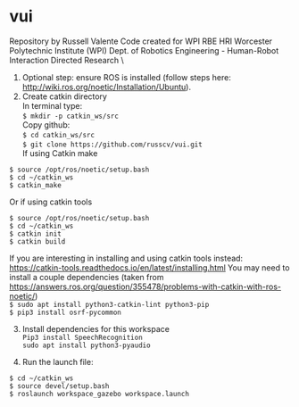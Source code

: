 # vui
Repository by Russell Valente
Code created for WPI RBE HRI
Worcester Polytechnic Institute (WPI)
Dept. of Robotics Engineering - Human-Robot Interaction Directed Research \

1. Optional step: ensure ROS is installed (follow steps here: http://wiki.ros.org/noetic/Installation/Ubuntu).  
2. Create catkin directory  
In terminal type:  
`$ mkdir -p catkin_ws/src`  
Copy github:  
`$ cd catkin_ws/src`  
`$ git clone https://github.com/russcv/vui.git`  
If using Catkin make  
```
$ source /opt/ros/noetic/setup.bash  
$ cd ~/catkin_ws  
$ catkin_make  
```  
Or if using catkin tools  
```
$ source /opt/ros/noetic/setup.bash  
$ cd ~/catkin_ws  
$ catkin init  
$ catkin build  
```  
If you are interesting in installing and using catkin tools instead: https://catkin-tools.readthedocs.io/en/latest/installing.html
You may need to install a couple dependencies (taken from https://answers.ros.org/question/355478/problems-with-catkin-with-ros-noetic/)  
`$ sudo apt install python3-catkin-lint python3-pip`  
`$ pip3 install osrf-pycommon`  
  
3. Install dependencies for this workspace  
`Pip3 install SpeechRecognition`  
`sudo apt install python3-pyaudio`  
  
4. Run the launch file:
```
$ cd ~/catkin_ws  
$ source devel/setup.bash  
$ roslaunch workspace_gazebo workspace.launch
```
